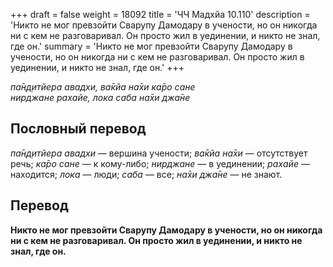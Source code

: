 +++
draft = false
weight = 18092
title = 'ЧЧ Мадхйа 10.110'
description = 'Никто не мог превзойти Сварупу Дамодару в учености, но он никогда ни с кем не разговаривал. Он просто жил в уединении, и никто не знал, где он.'
summary = 'Никто не мог превзойти Сварупу Дамодару в учености, но он никогда ни с кем не разговаривал. Он просто жил в уединении, и никто не знал, где он.'
+++

_па̄н̣д̣итйера авадхи, ва̄кйа на̄хи ка̄ро сане  
нирджане рахайе, лока саба на̄хи джа̄не_

## Пословный перевод

_па̄н̣д̣итйера_ _авадхи_ — вершина учености; _ва̄кйа_ _на̄хи_ — отсутствует речь; _ка̄ро_ _сане_ — к кому-либо; _нирджане_ — в уединении; _рахайе_ — находится; _лока_ — люди; _саба_ — все; _на̄хи_ _джа̄не_ — не знают.

## Перевод

**Никто не мог превзойти Сварупу Дамодару в учености, но он никогда ни с кем не разговаривал. Он просто жил в уединении, и никто не знал, где он.**
